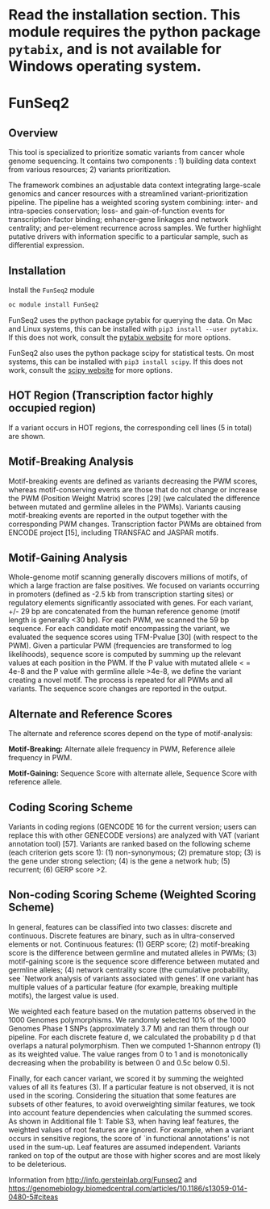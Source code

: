 
# Read the installation section. This module requires the python package `pytabix`, and is not available for Windows operating system.

# FunSeq2

## Overview

This tool is specialized to prioritize somatic variants from cancer whole genome sequencing. It contains two components : 1) building data context from various resources; 2) variants prioritization.

The framework combines an adjustable data context integrating large-scale genomics and cancer resources with a streamlined variant-prioritization pipeline. The pipeline has a weighted scoring system combining: inter- and intra-species conservation; loss- and gain-of-function events for transcription-factor binding; enhancer-gene linkages and network centrality; and per-element recurrence across samples. We further highlight putative drivers with information specific to a particular sample, such as differential expression.

## Installation

Install the `FunSeq2` module

```bash
oc module install FunSeq2
```
FunSeq2 uses the python package pytabix for querying the data. On Mac and Linux systems, this can be installed with `pip3 install --user pytabix`. If this does not work, consult the [pytabix website](https://pypi.org/project/pytabix/) for more options.

FunSeq2 also uses the python package scipy for statistical tests. On most systems, this can be installed with `pip3 install scipy`. If this does not work, consult the [scipy website](https://www.scipy.org/install.html) for more options.

## HOT Region (Transcription factor highly occupied region)
If a variant occurs in HOT regions, the corresponding cell lines (5 in total) are shown.

## Motif-Breaking Analysis 

 Motif-breaking events are defined as variants decreasing the PWM scores, whereas motif-conserving events are those that do not change or increase the PWM (Position Weight Matrix) scores [29] (we calculated the difference between mutated and germline alleles in the PWMs). Variants causing motif-breaking events are reported in the output together with the corresponding PWM changes. Transcription factor PWMs are obtained from ENCODE project [15], including TRANSFAC and JASPAR motifs.

 ## Motif-Gaining Analysis

 Whole-genome motif scanning generally discovers millions of motifs, of which a large fraction are false positives. We focused on variants occurring in promoters (defined as -2.5 kb from transcription starting sites) or regulatory elements significantly associated with genes. For each variant, +/- 29 bp are concatenated from the human reference genome (motif length is generally <30 bp). For each PWM, we scanned the 59 bp sequence. For each candidate motif encompassing the variant, we evaluated the sequence scores using TFM-Pvalue [30] (with respect to the PWM). Given a particular PWM (frequencies are transformed to log likelihoods), sequence score is computed by summing up the relevant values at each position in the PWM. If the P value with mutated allele < = 4e-8 and the P value with germline allele >4e-8, we define the variant creating a novel motif. The process is repeated for all PWMs and all variants. The sequence score changes are reported in the output.

 ## Alternate and Reference Scores

 The alternate and reference scores depend on the type of motif-analysis:

 **Motif-Breaking:** Alternate allele frequency in PWM, Reference allele frequency in PWM.

 **Motif-Gaining:** Sequence Score with alternate allele, Sequence Score with reference allele.

## Coding Scoring Scheme

Variants in coding regions (GENCODE 16 for the current version; users can replace this with other GENECODE versions) are analyzed with VAT (variant annotation tool) [57]. Variants are ranked based on the following scheme (each criterion gets score 1): (1) non-synonymous; (2) premature stop; (3) is the gene under strong selection; (4) is the gene a network hub; (5) recurrent; (6) GERP score >2.

## Non-coding Scoring Scheme (Weighted Scoring Scheme)

 In general, features can be classified into two classes: discrete and continuous. Discrete features are binary, such as in ultra-conserved elements or not. Continuous features: (1) GERP score; (2) motif-breaking score is the difference between germline and mutated alleles in PWMs; (3) motif-gaining score is the sequence score difference between mutated and germline alleles; (4) network centrality score (the cumulative probability, see `Network analysis of variants associated with genes’. If one variant has multiple values of a particular feature (for example, breaking multiple motifs), the largest value is used.

 We weighted each feature based on the mutation patterns observed in the 1000 Genomes polymorphisms. We randomly selected 10% of the 1000 Genomes Phase 1 SNPs (approximately 3.7 M) and ran them through our pipeline. For each discrete feature d, we calculated the probability p d that overlaps a natural polymorphism. Then we computed 1-Shannon entropy (1) as its weighted value. The value ranges from 0 to 1 and is monotonically decreasing when the probability is between 0 and 0.5c below 0.5).

 Finally, for each cancer variant, we scored it by summing the weighted values of all its features (3). If a particular feature is not observed, it is not used in the scoring. Considering the situation that some features are subsets of other features, to avoid overweighting similar features, we took into account feature dependencies when calculating the summed scores. As shown in Additional file 1: Table S3, when having leaf features, the weighted values of root features are ignored. For example, when a variant occurs in sensitive regions, the score of `in functional annotations’ is not used in the sum-up. Leaf features are assumed independent. Variants ranked on top of the output are those with higher scores and are most likely to be deleterious.

 Information from http://info.gersteinlab.org/Funseq2 and https://genomebiology.biomedcentral.com/articles/10.1186/s13059-014-0480-5#citeas